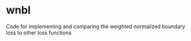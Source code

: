 # wnbl
Code for implementing and comparing the weighted normalized boundary loss to other loss functions
